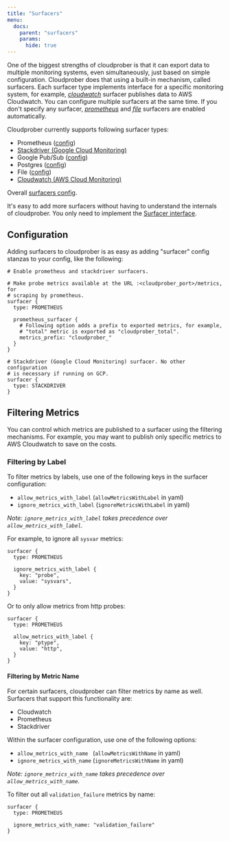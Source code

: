 ```yaml
---
title: "Surfacers"
menu:
  docs:
    parent: "surfacers"
    params:
      hide: true
---
```


One of the biggest strengths of cloudprober is that it can export data to
multiple monitoring systems, even simultaneously, just based on simple
configuration. Cloudprober does that using a built-in mechanism, called
surfacers. Each surfacer type implements interface for a specific monitoring
system, for example,
[_cloudwatch_](https://cloudprober.org/docs/config/surfacer/#cloudprober.surfacer.cloudwatch.SurfacerConf)
surfacer publishes data to AWS Cloudwatch. You can configure multiple surfacers
at the same time. If you don't specify any surfacer,
[_prometheus_](https://cloudprober.org/docs/config/surfacer/#cloudprober.surfacer.prometheus.SurfacerConf)
and
[_file_](https://cloudprober.org/docs/config/surfacer/#cloudprober.surfacer.file.SurfacerConf)
surfacers are enabled automatically.

Cloudprober currently supports following surfacer types:

- Prometheus
  ([config](https://cloudprober.org/docs/config/surfacer/#cloudprober.surfacer.prometheus.SurfacerConf))
- [Stackdriver (Google Cloud Monitoring)](../stackdriver)
- Google Pub/Sub
  ([config](https://cloudprober.org/docs/config/surfacer/#cloudprober.surfacer.pubsub.SurfacerConf))
- Postgres
  ([config](https://cloudprober.org/docs/config/surfacer/#cloudprober.surfacer.postgres.SurfacerConf))
- File
  ([config](https://cloudprober.org/docs/config/surfacer/#cloudprober.surfacer.file.SurfacerConf))
- [Cloudwatch (AWS Cloud Monitoring)](../cloudwatch)

Overall
[surfacers config](https://cloudprober.org/docs/config/surfacer/#cloudprober.surfacer.SurfacerDef).

It's easy to add more surfacers without having to understand the internals of
cloudprober. You only need to implement the
[Surfacer interface](https://github.com/cloudprober/cloudprober/blob/7bc30b62e42f3fe4e8a2fb8cd0e87ea18b73aeb8/surfacers/surfacers.go#L87).

## Configuration

Adding surfacers to cloudprober is as easy as adding "surfacer" config stanzas
to your config, like the following:

```shell
# Enable prometheus and stackdriver surfacers.

# Make probe metrics available at the URL :<cloudprober_port>/metrics, for
# scraping by prometheus.
surfacer {
  type: PROMETHEUS

  prometheus_surfacer {
    # Following option adds a prefix to exported metrics, for example,
    # "total" metric is exported as "cloudprober_total".
    metrics_prefix: "cloudprober_"
  }
}

# Stackdriver (Google Cloud Monitoring) surfacer. No other configuration
# is necessary if running on GCP.
surfacer {
  type: STACKDRIVER
}
```

## Filtering Metrics

You can control which metrics are published to a surfacer using the filtering
mechanisms. For example, you may want to publish only specific metrics to AWS
Cloudwatch to save on the costs.

### Filtering by Label

To filter metrics by labels, use one of the following keys in the surfacer
configuration:

- `allow_metrics_with_label` (`allowMetricsWithLabel` in yaml)
- `ignore_metrics_with_label` (`ignoreMetricsWithLabel` in yaml)

_Note: `ignore_metrics_with_label` takes precedence over
`allow_metrics_with_label`._

For example, to ignore all `sysvar` metrics:

```
surfacer {
  type: PROMETHEUS

  ignore_metrics_with_label {
    key: "probe",
    value: "sysvars",
  }
}
```

Or to only allow metrics from http probes:

```
surfacer {
  type: PROMETHEUS

  allow_metrics_with_label {
    key: "ptype",
    value: "http",
  }
}
```

#### Filtering by Metric Name

For certain surfacers, cloudprober can filter metrics by name as well. Surfacers
that support this functionality are:

- Cloudwatch
- Prometheus
- Stackdriver

Within the surfacer configuration, use one of the following options:

- `allow_metrics_with_name ` (`allowMetricsWithName` in yaml)
- `ignore_metrics_with_name` (`ignoreMetricsWithName` in yaml)

_Note: `ignore_metrics_with_name` takes precedence over
`allow_metrics_with_name`._

To filter out all `validation_failure` metrics by name:

```
surfacer {
  type: PROMETHEUS

  ignore_metrics_with_name: "validation_failure"
}
```
